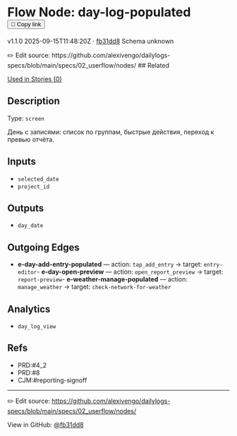 
# Flow Node: day-log-populated <button class="copy-link" aria-label="Copy page link" onclick="window.spechubCopyLink && window.spechubCopyLink()">🔗 Copy link</button>

<p class="badges">
  <span class="badge version">v1.1.0</span>
  <span class="badge build">2025-09-15T11:48:20Z · <a href="https://github.com/alexivengo/dailylogs-specs/commits/main" target="_blank" rel="noopener" class="sha">fb31dd8</a></span>
  <span class="badge schema unknown">Schema unknown</span>
</p>
✏️ Edit source: https://github.com/alexivengo/dailylogs-specs/blob/main/specs/02_userflow/nodes/
## Related
<p>
  <span class="chip">
    <a href="../stories/index.md#?flow=day-log-populated">Used in Stories (0)</a>
  </span>
</p>

## Description
Type: `screen`

День с записями: список по группам, быстрые действия, переход к превью отчёта.

## Inputs
- `selected_date`
- `project_id`

## Outputs
- `day_date`

## Outgoing Edges
- **e-day-add-entry-populated** — action: `tap_add_entry` → target: `entry-editor`- **e-day-open-preview** — action: `open_report_preview` → target: `report-preview`- **e-weather-manage-populated** — action: `manage_weather` → target: `check-network-for-weather`

## Analytics
- `day_log_view`

## Refs
- PRD:#4_2
- PRD:#8
- CJM:#reporting-signoff

---
✏️ Edit source: https://github.com/alexivengo/dailylogs-specs/blob/main/specs/02_userflow/nodes/

<p class="page-meta">
  View in GitHub: <a href="https://github.com/alexivengo/dailylogs-specs/commit/fb31dd8" target="_blank" rel="noopener">@fb31dd8</a></p>